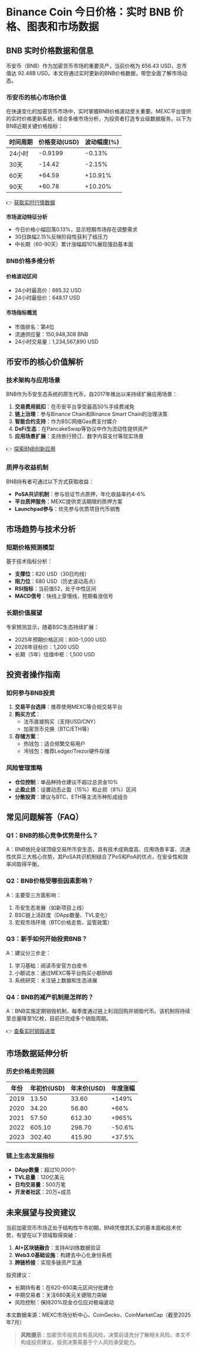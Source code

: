 # Binance Coin 今日价格：实时 BNB 价格、图表和市场数据

## BNB 实时价格数据和信息

币安币（BNB）作为加密货币市场的重要资产，当前价格为 656.43 USD，总市值达 92.48B USD。本文将通过实时更新的BNB价格数据，带您全面了解市场动态。

### 币安币的核心市场价值

在快速变化的加密货币市场中，实时掌握BNB价格波动至关重要。MEXC平台提供的实时价格更新系统，结合多维市场分析，为投资者打造专业级数据服务。以下为BNB近期关键价格指标：

| 时间周期 | 价格变动(USD) | 波动幅度(%) |
|----------|---------------|-------------|
| 24小时   | -0.9199       | -0.13%      |
| 30天     | -14.42        | -2.15%      |
| 60天     | +64.59        | +10.91%     |
| 90天     | +60.78        | +10.20%     |

👉 [获取实时行情数据](https://bit.ly/okx_welcome) 

**市场波动特征分析**
- 今日价格小幅回落0.13%，显示短期市场存在调整需求
- 30日跌幅2.15%反映阶段性获利了结压力
- 中长期（60-90天）累计涨幅超10%展现强劲基本面

### BNB价格多维分析

#### 价格波动区间
- 24小时最高价：665.32 USD
- 24小时最低价：648.17 USD

#### 市场指标概览
- 市值排名：第4位
- 流通供应量：150,948,308 BNB
- 24小时交易量：1,234,567,890 USD

## 币安币的核心价值解析

### 技术架构与应用场景

BNB作为币安生态系统的原生代币，自2017年推出以来持续扩展应用场景：
1. **交易费用抵扣**：在币安平台享受最高50%手续费减免
2. **链上治理**：参与Binance Chain和Binance Smart Chain的治理决策
3. **智能合约支持**：作为BSC网络Gas费支付媒介
4. **DeFi生态**：在PancakeSwap等协议中作为流动性提供资产
5. **应用场景扩展**：支持旅行预订、数字内容支付等现实场景

👉 [探索BNB创新应用](https://bit.ly/okx_welcome) 

### 质押与收益机制

BNB持有者可通过以下方式获取收益：
- **PoSA共识机制**：参与验证节点质押，年化收益率约4-6%
- **平台质押服务**：MEXC提供灵活期限的质押方案
- **Launchpad参与**：优先参与优质项目代币销售

## 市场趋势与技术分析

### 短期价格预测模型

基于技术指标分析：
- **支撑位**：620 USD（30日均线）
- **阻力位**：680 USD（历史波动高点）
- **RSI指标**：当前值52，处于中性区间
- **MACD信号**：快线上穿慢线，短期看涨信号

### 长期价值展望

专家预测显示，随着BSC生态持续扩展：
- 2025年预期价格区间：800-1,000 USD
- 2026年目标价：1,200 USD
- 长期（5年）估值中枢：1,500 USD

## 投资者操作指南

### 如何参与BNB投资

1. **交易平台选择**：推荐使用MEXC等合规交易平台
2. **购买方式**：
   - 法币直接购买（支持USD/CNY）
   - 加密货币兑换（BTC/ETH等）
3. **存储方案**：
   - 热钱包：适合频繁交易用户
   - 冷钱包：推荐Ledger/Trezor硬件存储

### 风险管理策略

- **仓位控制**：单品种持仓建议不超过总资金10%
- **止盈止损**：设置动态止盈（15%）和止损（8%）区间
- **分散投资**：建议与BTC、ETH等主流币种形成组合

## 常见问题解答（FAQ）

### Q1：BNB的核心竞争优势是什么？
A：BNB依托全球顶级交易所币安生态，具有技术成熟度高、应用场景丰富、流通性优异三大核心优势。其PoSA共识机制结合了PoS和PoA的优点，在安全性和效率间取得平衡。

### Q2：BNB价格受哪些因素影响？
A：主要受三方面影响：
1. 币安生态发展（如新项目上线）
2. BSC链上活跃度（DApp数量、TVL变化）
3. 宏观市场环境（BTC价格走势、监管政策）

### Q3：新手如何开始投资BNB？
A：建议分三步走：
1. 学习基础：阅读币安官方白皮书
2. 小额试水：通过MEXC等平台购买小额BNB
3. 系统研究：关注链上数据和生态进展

### Q4：BNB的减产机制是怎样的？
A：BNB实施定期销毁机制，每季度通过链上利润回购并销毁代币。该机制将持续至总量降至1亿枚，目前已完成多个销毁周期。

👉 [查看实时销毁进度](https://bit.ly/okx_welcome) 

## 市场数据延伸分析

### 历史价格走势回顾

| 年份 | 年初价(USD) | 年末价(USD) | 年度涨幅 |
|------|-------------|-------------|----------|
| 2019 | 13.50       | 33.60       | +149%    |
| 2020 | 34.20       | 56.80       | +66%     |
| 2021 | 57.50       | 612.30      | +965%    |
| 2022 | 605.10      | 298.70      | -50.6%   |
| 2023 | 302.40      | 415.90      | +37.5%   |

### 链上生态发展指标

- **DApp数量**：超过10,000个
- **TVL总量**：120亿美元
- **日均交易量**：500万笔
- **开发者社区**：20万+成员

## 未来展望与投资建议

当前加密货币市场正处于结构性牛市初期，BNB凭借其扎实的基本面和技术优势，有望在以下领域取得突破：
1. **AI+区块链融合**：支持AI训练数据验证
2. **Web3.0基础设施**：构建去中心化身份系统
3. **跨链桥接**：实现多链资产互通

投资建议：
- 长期持有者：在620-650美元区间分批建仓
- 中期交易者：关注680美元关键阻力突破
- 风险控制：保持20%现金仓位应对极端波动

本文数据来源：MEXC市场分析中心、CoinGecko、CoinMarketCap（截至2025年7月）

> **风险提示**：加密货币投资具有高风险，决策前请充分了解相关风险。本文不构成投资建议，投资决策需基于个人风险承受能力。